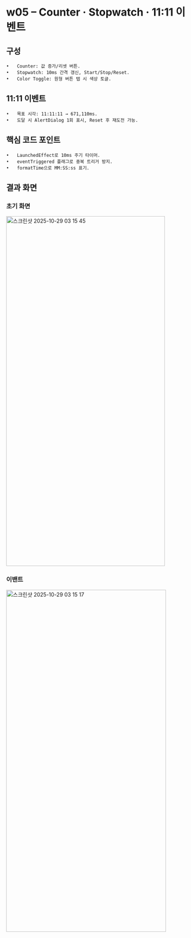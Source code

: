 # w05 – Counter · Stopwatch · 11:11 이벤트

## 구성
	•	Counter: 값 증가/리셋 버튼.
	•	Stopwatch: 10ms 간격 갱신, Start/Stop/Reset.
	•	Color Toggle: 원형 버튼 탭 시 색상 토글.
## 11:11 이벤트
	•	목표 시각: 11:11:11 → 671,110ms.
	•	도달 시 AlertDialog 1회 표시, Reset 후 재도전 가능.
## 핵심 코드 포인트
	•	LaunchedEffect로 10ms 주기 타이머.
	•	eventTriggered 플래그로 중복 트리거 방지.
	•	formatTime으로 MM:SS:ss 표기.


  ## 결과 화면


   ### 초기 화면 

   <img width="425" height="938" alt="스크린샷 2025-10-29 03 15 45" src="https://github.com/user-attachments/assets/7d37b328-993d-4e25-8a89-bc8a0985cfc9" />



   ### 이밴트 

<img width="428" height="917" alt="스크린샷 2025-10-29 03 15 17" src="https://github.com/user-attachments/assets/9163fde9-396d-46ec-bb17-518160ecf242" />

  

   

  
